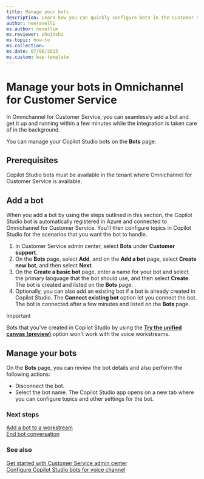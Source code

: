```yaml
---
title: Manage your bots
description: Learn how you can quickly configure bots in the Customer Service admin center.
author: neeranelli
ms.author: nenellim
ms.reviewer: shujoshi
ms.topic: how-to 
ms.collection: 
ms.date: 07/06/2023
ms.custom: bap-template
---
```


# Manage your bots in Omnichannel for Customer Service

In Omnichannel for Customer Service, you can seamlessly add a bot and get it up and running within a few minutes while the integration is taken care of in the background.

You can manage your Copilot Studio bots on the **Bots** page.

## Prerequisites

Copilot Studio bots must be available in the tenant where Omnichannel for Customer Service is available.

## Add a bot

When you add a bot by using the steps outlined in this section, the Copilot Studio bot is automatically registered in Azure and connected to Omnichannel for Customer Service. You'll then configure topics in Copilot Studio for the scenarios that you want the bot to handle.

1. In Customer Service admin center, select **Bots** under **Customer support**.
1. On the **Bots** page, select **Add**, and on the **Add a bot** page, select **Create new bot**, and then select **Next**.
1. On the **Create a basic bot** page, enter a name for your bot and select the primary language that the bot should use, and then select **Create**. The bot is created and listed on the **Bots** page.
1. Optionally, you can also add an existing bot if a bot is already created in Copilot Studio. The **Connect existing bot** option let you connect the bot. The bot is connected after a few minutes and listed on the **Bots** page.  

> [!IMPORTANT]
> Bots that you've created in Copilot Studio by using the [**Try the unified canvas (preview)**](/power-virtual-agents/authoring-first-bot) option won't work with the voice workstreams.

## Manage your bots

On the **Bots** page, you can review the bot details and also perform the following actions:

- Disconnect the bot.
- Select the bot name. The Copilot Studio app opens on a new tab where you can configure topics and other settings for the bot.

### Next steps

[Add a bot to a workstream](create-workstreams.md#add-a-bot-to-a-workstream)  
[End bot conversation](configure-bot-virtual-agent.md#end-bot-conversation)  

### See also

[Get started with Customer Service admin center](cs-admin-center.md)  
[Configure Copilot Studio bots for voice channel](voice-channel-pva-bots.md)  
